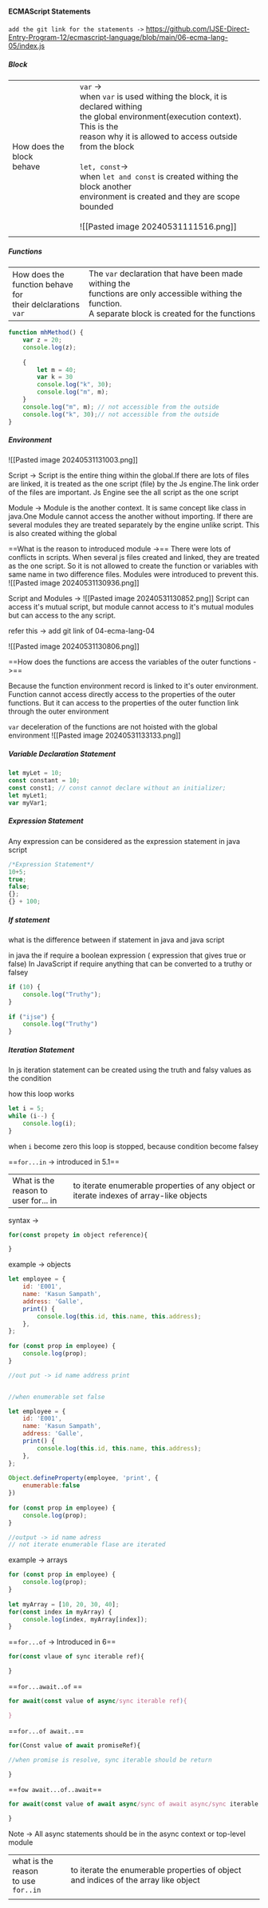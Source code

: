 #### ECMAScript Statements
`add the git link for the statements ->`
https://github.com/IJSE-Direct-Entry-Program-12/ecmascript-language/blob/main/06-ecma-lang-05/index.js
##### Block

|                                                                       |                                                                                                                                                                                                                                                                                                                                                                                       |
| --------------------------------------------------------------------- | ------------------------------------------------------------------------------------------------------------------------------------------------------------------------------------------------------------------------------------------------------------------------------------------------------------------------------------------------------------------------------------- |
| How does the block<br>behave                                          | `var` -><br>when `var` is used withing the block, it is declared withing<br>the global environment(execution context). This is the <br>reason why it is allowed  to access outside from the block<br><br>`let, const`-><br>when `let and const` is created withing the block another<br>environment is created and they are scope bounded<br><br>![[Pasted image 20240531111516.png]] |
|                                                                       |                                                                                                                                                                                                                                                                                                                                                                                       |

##### Functions

|                                                                       |                                                                                                                                                                 |
| --------------------------------------------------------------------- | --------------------------------------------------------------------------------------------------------------------------------------------------------------- |
| How does the <br>function behave for <br>their delclarations<br>`var` | The `var` declaration that have been made withing the <br>functions are only accessible withing the function. <br>A separate block is created for the functions |
```js
function mhMethod() {  
    var z = 20;  
    console.log(z);  
  
    {  
        let m = 40;  
        var k = 30  
        console.log("k", 30);  
        console.log("m", m);  
    }  
    console.log("m", m); // not accessible from the outside  
    console.log("k", 30);// not accessible from the outside  
}
```

##### Environment

![[Pasted image 20240531131003.png]]

Script -> Script is the entire thing within the global.If there are lots of files are linked, it is treated as the one script (file) by the Js engine.The link order of the files are important. Js Engine see the all script as the one script

Module -> Module is the another context. It is same concept like class in java.One Module cannot access the another without importing. If there are several modules they are treated separately by the engine unlike script. This is also created withing the global

==What is the reason to introduced  module ->==
There were lots of conflicts in scripts. When several js files created and linked, they are treated as the one script. So it is not allowed to create the function or variables with same name in two difference files. Modules were introduced to prevent this. 
![[Pasted image 20240531130936.png]]

Script and Modules ->
![[Pasted image 20240531130852.png]]
Script can access it's mutual script, but module cannot access to it's mutual modules but can access to the any script.

refer this  -> add git link of 04-ecma-lang-04

![[Pasted image 20240531130806.png]]

==How does the functions are access the variables of the outer functions ->==

Because the function environment record is linked to it's outer environment. Function cannot access directly access to the properties of the outer functions. But it can access to the properties of the outer function link through the outer environment

`var` deceleration of the functions are not hoisted with the global environment
![[Pasted image 20240531133133.png]]
##### Variable Declaration Statement
```js
let myLet = 10;  
const constant = 10;  
const const1; // const cannot declare without an initializer;  
let myLet1;  
var myVar1;
```

##### Expression Statement

Any expression can be considered as the expression statement in java script 
```js
/*Expression Statement*/  
10+5;  
true;  
false;  
{};  
{} + 100;
```

##### If statement

what is the difference between if statement in java and java script

in java the if require a boolean expression ( expression that gives true or false)
In JavaScript if require anything that can be converted to a truthy or falsey

```js
if (10) {  
    console.log("Truthy");  
}  
  
if ("ijse") {  
    console.log("Truthy")  
}
```


##### Iteration Statement
In js iteration statement can be created using the truth and falsy values as the condition

how this loop works

```js
let i = 5;  
while (i--) {  
    console.log(i);  
}
```

when `i` become zero this loop is stopped, because condition become falsey

==`for...in` -> introduced in 5.1==

|                                         |                                                                                         |
| --------------------------------------- | --------------------------------------------------------------------------------------- |
| What is the reason to<br>user for... in | to iterate enumerable properties of any object or iterate indexes of array-like objects |

syntax ->
```js
for(const propety in object reference){

}
```

example -> objects
```js
let employee = {  
    id: 'E001',  
    name: 'Kasun Sampath',  
    address: 'Galle',  
    print() {  
        console.log(this.id, this.name, this.address);  
    },  
};  
  
for (const prop in employee) {  
    console.log(prop);  
}

//out put -> id name address print


//when enumerable set false

let employee = {  
    id: 'E001',  
    name: 'Kasun Sampath',  
    address: 'Galle',  
    print() {  
        console.log(this.id, this.name, this.address);  
    },  
};  
  
Object.defineProperty(employee, 'print', {  
    enumerable:false  
})  
  
for (const prop in employee) {  
    console.log(prop);  
}

//output -> id name adress
// not iterate enumerable flase are iterated
```

example -> arrays 
```js
for (const prop in employee) {  
    console.log(prop);  
}  
  
let myArray = [10, 20, 30, 40];  
for(const index in myArray) {  
    console.log(index, myArray[index]);  
}
```



==`for...of` -> Introduced in 6==

```js
for(const vlaue of sync iterable ref){

}
```


==`for...await..of` ==

```js
for await(const value of async/sync iterable ref){

}
```

==`for...of await..`==
```js
for(Const value of await promiseRef){

//when promise is resolve, sync iterable should be return

}
```

==`fow await...of..await`==

```js
for await(const value of await async/sync of await async/sync iterable promise ref){

}
```


Note ->
All async statements should be in the async context or top-level module


|                                         |                                                                                     |
| --------------------------------------- | ----------------------------------------------------------------------------------- |
| what is the reason <br>to use `for..in` | to iterate the enumerable properties of object and indices of the array like object |
|                                         |                                                                                     |
